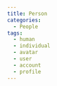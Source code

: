 ```yaml
---
title: Person
categories:
  - People
tags:
  - human
  - individual
  - avatar
  - user
  - account
  - profile
---
```


